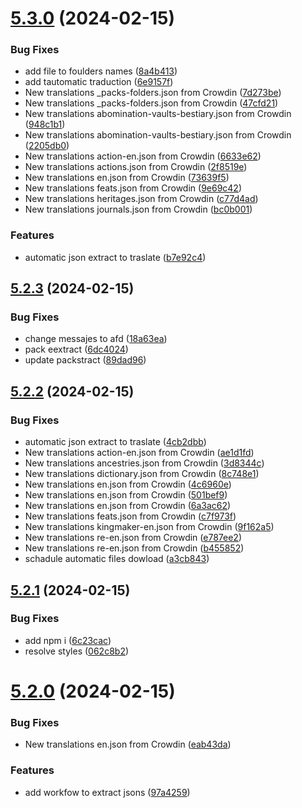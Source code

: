 # [5.3.0](https://github.com/allnnde/pf2e-esp-translation/compare/v5.2.3...v5.3.0) (2024-02-15)


### Bug Fixes

* add file to foulders names ([8a4b413](https://github.com/allnnde/pf2e-esp-translation/commit/8a4b413942b345ad8f98699adf7092d0ffb2ad72))
* add tautomatic traduction ([6e9157f](https://github.com/allnnde/pf2e-esp-translation/commit/6e9157f219c2d34140a08e985aa1ea5a2d6945f9))
* New translations _packs-folders.json from Crowdin ([7d273be](https://github.com/allnnde/pf2e-esp-translation/commit/7d273be448276bf4a6540413f6fad1586d3eac2e))
* New translations _packs-folders.json from Crowdin ([47cfd21](https://github.com/allnnde/pf2e-esp-translation/commit/47cfd212c6b98bacb73396a7fd648456072e7435))
* New translations abomination-vaults-bestiary.json from Crowdin ([948c1b1](https://github.com/allnnde/pf2e-esp-translation/commit/948c1b182ece81939049dd91dffd2c69e003df2a))
* New translations abomination-vaults-bestiary.json from Crowdin ([2205db0](https://github.com/allnnde/pf2e-esp-translation/commit/2205db0f318ea436bd77dc2977c9437beb6d31da))
* New translations action-en.json from Crowdin ([6633e62](https://github.com/allnnde/pf2e-esp-translation/commit/6633e624e30a582cc88997e6c45fe9391ac1c62c))
* New translations actions.json from Crowdin ([2f8519e](https://github.com/allnnde/pf2e-esp-translation/commit/2f8519eeadaa9469d0ee849b16d8108562ee3858))
* New translations en.json from Crowdin ([73639f5](https://github.com/allnnde/pf2e-esp-translation/commit/73639f5db29a7fa760d0b5f79ce593dbb63763f2))
* New translations feats.json from Crowdin ([9e69c42](https://github.com/allnnde/pf2e-esp-translation/commit/9e69c4292ca01acb93edcf187ee8b52a72a5ebd8))
* New translations heritages.json from Crowdin ([c77d4ad](https://github.com/allnnde/pf2e-esp-translation/commit/c77d4ad828cfa4f4c9c82f51f6fe39c09ccf99bc))
* New translations journals.json from Crowdin ([bc0b001](https://github.com/allnnde/pf2e-esp-translation/commit/bc0b00102ea3b5e36a2d0aaa98d6ddb78c1922e0))


### Features

* automatic json extract to traslate ([b7e92c4](https://github.com/allnnde/pf2e-esp-translation/commit/b7e92c4cb21f5a7b8de08696fe70956e57bd77a3))



## [5.2.3](https://github.com/allnnde/pf2e-esp-translation/compare/v5.2.2...v5.2.3) (2024-02-15)


### Bug Fixes

* change messajes to  afd ([18a63ea](https://github.com/allnnde/pf2e-esp-translation/commit/18a63ea63dc7b2d126cd3a3408cfaf54c7695616))
* pack eextract ([6dc4024](https://github.com/allnnde/pf2e-esp-translation/commit/6dc40248d0077e577209b637d8f73d5fd27c860e))
* update packstract ([89dad96](https://github.com/allnnde/pf2e-esp-translation/commit/89dad96db7951a5eb439ec453d543278d88039db))



## [5.2.2](https://github.com/allnnde/pf2e-esp-translation/compare/v5.2.1...v5.2.2) (2024-02-15)


### Bug Fixes

* automatic json extract to traslate ([4cb2dbb](https://github.com/allnnde/pf2e-esp-translation/commit/4cb2dbb6857585749b5ce162323126d8d431815b))
* New translations action-en.json from Crowdin ([ae1d1fd](https://github.com/allnnde/pf2e-esp-translation/commit/ae1d1fd3f48c1134ea442a8582975152a3185198))
* New translations ancestries.json from Crowdin ([3d8344c](https://github.com/allnnde/pf2e-esp-translation/commit/3d8344c32b88b9946df17c1f7610747afaf42759))
* New translations dictionary.json from Crowdin ([8c748e1](https://github.com/allnnde/pf2e-esp-translation/commit/8c748e1e9729ac7834c803682b5b6691d5bb1be4))
* New translations en.json from Crowdin ([4c6960e](https://github.com/allnnde/pf2e-esp-translation/commit/4c6960e5d9e506c495a51dc4031b0ec8a56274ab))
* New translations en.json from Crowdin ([501bef9](https://github.com/allnnde/pf2e-esp-translation/commit/501bef9e00f67a5ad0e6eb91af23bdf2101e91d1))
* New translations en.json from Crowdin ([6a3ac62](https://github.com/allnnde/pf2e-esp-translation/commit/6a3ac62c59f14e2c7b10d9d6fa872e19fbc654cb))
* New translations feats.json from Crowdin ([c7f973f](https://github.com/allnnde/pf2e-esp-translation/commit/c7f973f847e48647fea6cb1d2d5daa2c1661c8ea))
* New translations kingmaker-en.json from Crowdin ([9f162a5](https://github.com/allnnde/pf2e-esp-translation/commit/9f162a5780156ad7c0b1f1cbd8179426c43976b9))
* New translations re-en.json from Crowdin ([e787ee2](https://github.com/allnnde/pf2e-esp-translation/commit/e787ee228814514993a481528654fbaf77e79abc))
* New translations re-en.json from Crowdin ([b455852](https://github.com/allnnde/pf2e-esp-translation/commit/b45585220845518f5b6dbe15108dee376ab5ec95))
* schadule automatic files dowload ([a3cb843](https://github.com/allnnde/pf2e-esp-translation/commit/a3cb84324ed243ad473f564307d190dc2dd2fc9d))



## [5.2.1](https://github.com/allnnde/pf2e-esp-translation/compare/v5.2.0...v5.2.1) (2024-02-15)


### Bug Fixes

* add npm i ([6c23cac](https://github.com/allnnde/pf2e-esp-translation/commit/6c23cac76db952f0b94568b11956598131002f12))
* resolve styles ([062c8b2](https://github.com/allnnde/pf2e-esp-translation/commit/062c8b2d762c0ddaad4a176db73b8a82d734445e))



# [5.2.0](https://github.com/allnnde/pf2e-esp-translation/compare/v5.1.5...v5.2.0) (2024-02-15)


### Bug Fixes

* New translations en.json from Crowdin ([eab43da](https://github.com/allnnde/pf2e-esp-translation/commit/eab43dac7fa2deefd9a496a14e123fe91f987937))


### Features

* add workfow to extract jsons ([97a4259](https://github.com/allnnde/pf2e-esp-translation/commit/97a4259d468dc9e8045e819097a061f53fb164f6))



